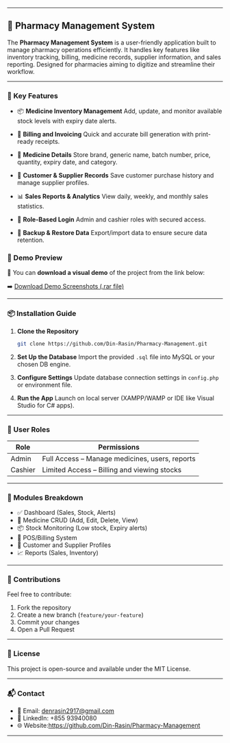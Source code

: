 
---

## 💊 Pharmacy Management System

The **Pharmacy Management System** is a user-friendly application built to manage pharmacy operations efficiently. It handles key features like inventory tracking, billing, medicine records, supplier information, and sales reporting. Designed for pharmacies aiming to digitize and streamline their workflow.

---

### 🌟 Key Features

* 📦 **Medicine Inventory Management**
  Add, update, and monitor available stock levels with expiry date alerts.

* 🧾 **Billing and Invoicing**
  Quick and accurate bill generation with print-ready receipts.

* 🧪 **Medicine Details**
  Store brand, generic name, batch number, price, quantity, expiry date, and category.

* 🧍 **Customer & Supplier Records**
  Save customer purchase history and manage supplier profiles.

* 📊 **Sales Reports & Analytics**
  View daily, weekly, and monthly sales statistics.

* 🔐 **Role-Based Login**
  Admin and cashier roles with secured access.

* 📁 **Backup & Restore Data**
  Export/import data to ensure secure data retention.

### 📸 Demo Preview

📂 You can **download a visual demo** of the project from the link below:

➡️ [Download Demo Screenshots (.rar file)](https://github.com/Din-Rasin/Pharmacy-Management/blob/536367ac3e242198dab8761bf5762778faf801c8/View%20Picture%20Demo%20Pharmacy-Management.rar)

---

### 📦 Installation Guide

1. **Clone the Repository**

   ```bash
   git clone https://github.com/Din-Rasin/Pharmacy-Management.git
   ```

2. **Set Up the Database**
   Import the provided `.sql` file into MySQL or your chosen DB engine.

3. **Configure Settings**
   Update database connection settings in `config.php` or environment file.

4. **Run the App**
   Launch on local server (XAMPP/WAMP or IDE like Visual Studio for C# apps).

---

### 👤 User Roles

| Role    | Permissions                                    |
| ------- | ---------------------------------------------- |
| Admin   | Full Access – Manage medicines, users, reports |
| Cashier | Limited Access – Billing and viewing stocks    |

---

### 🧩 Modules Breakdown

* ✅ Dashboard (Sales, Stock, Alerts)
* 💊 Medicine CRUD (Add, Edit, Delete, View)
* 📦 Stock Monitoring (Low stock, Expiry alerts)
* 🧾 POS/Billing System
* 📇 Customer and Supplier Profiles
* 📈 Reports (Sales, Inventory)

---

### 🤝 Contributions

Feel free to contribute:

1. Fork the repository
2. Create a new branch (`feature/your-feature`)
3. Commit your changes
4. Open a Pull Request

---

### 📄 License

This project is open-source and available under the MIT License.

---

### 📬 Contact

* 📧 Email: denrasin2917@gmail.com
* 💼 LinkedIn: +855 93940080
* 🌐 Website:https://github.com/Din-Rasin/Pharmacy-Management

---


